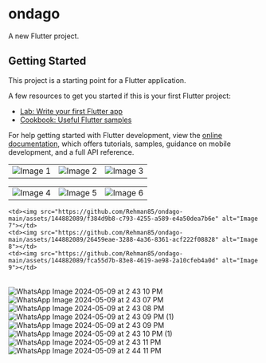 # ondago

A new Flutter project.

## Getting Started

This project is a starting point for a Flutter application.

A few resources to get you started if this is your first Flutter project:

- [Lab: Write your first Flutter app](https://docs.flutter.dev/get-started/codelab)
- [Cookbook: Useful Flutter samples](https://docs.flutter.dev/cookbook)

For help getting started with Flutter development, view the
[online documentation](https://docs.flutter.dev/), which offers tutorials,
samples, guidance on mobile development, and a full API reference.

<table>
  <tr>
    <td><img src="https://github.com/Rehman85/ondago-main/assets/144882089/dfc4b06a-b19b-42aa-9792-9c1ad8d9792e" alt="Image 1"></td>
    <td><img src="https://github.com/Rehman85/ondago-main/assets/144882089/db5f2795-35a3-420f-b3ab-e686caef7361" alt="Image 2"></td>
    <td><img src="https://github.com/Rehman85/ondago-main/assets/144882089/3981da47-d3d6-42d2-b98c-67e63b92df01" alt="Image 3"></td>
  </tr>
</table>

<table>
  <tr>
    <td><img src="https://github.com/Rehman85/ondago-main/assets/144882089/cdc329b7-256f-4fc5-bf36-9d840b8f199a" alt="Image 4"></td>
    <td><img src="https://github.com/Rehman85/ondago-main/assets/144882089/ceeb4686-4128-4dc1-9965-995d2b6b10fb" alt="Image 5"></td>
    <td><img src="https://github.com/Rehman85/ondago-main/assets/144882089/ce8d93a2-376e-4e86-b504-e21c05c353e8" alt="Image 6"></td>
 
  </tr>
</table>
<table>
  <tr>
  
    <td><img src="https://github.com/Rehman85/ondago-main/assets/144882089/f384d9b8-c793-4255-a589-e4a50dea7b6e" alt="Image 7"></td>
    <td><img src="https://github.com/Rehman85/ondago-main/assets/144882089/26459eae-3288-4a36-8361-acf222f08828" alt="Image 8"></td>
    <td><img src="https://github.com/Rehman85/ondago-main/assets/144882089/fca55d7b-83e8-4619-ae98-2a10cfeb4a0d" alt="Image 9"></td>
  </tr>
</table>


![WhatsApp Image 2024-05-09 at 2 43 10 PM](https://github.com/Rehman85/ondago-main/assets/144882089/db5f2795-35a3-420f-b3ab-e686caef7361)
![WhatsApp Image 2024-05-09 at 2 43 07 PM](https://github.com/Rehman85/ondago-main/assets/144882089/3981da47-d3d6-42d2-b98c-67e63b92df01)
![WhatsApp Image 2024-05-09 at 2 43 08 PM](https://github.com/Rehman85/ondago-main/assets/144882089/cdc329b7-256f-4fc5-bf36-9d840b8f199a)
![WhatsApp Image 2024-05-09 at 2 43 09 PM (1)](https://github.com/Rehman85/ondago-main/assets/144882089/ceeb4686-4128-4dc1-9965-995d2b6b10fb)
![WhatsApp Image 2024-05-09 at 2 43 09 PM](https://github.com/Rehman85/ondago-main/assets/144882089/ce8d93a2-376e-4e86-b504-e21c05c353e8)
![WhatsApp Image 2024-05-09 at 2 43 10 PM (1)](https://github.com/Rehman85/ondago-main/assets/144882089/f384d9b8-c793-4255-a589-e4a50dea7b6e)
![WhatsApp Image 2024-05-09 at 2 43 11 PM](https://github.com/Rehman85/ondago-main/assets/144882089/26459eae-3288-4a36-8361-acf222f08828)
![WhatsApp Image 2024-05-09 at 2 44 11 PM](https://github.com/Rehman85/ondago-main/assets/144882089/fca55d7b-83e8-4619-ae98-2a10cfeb4a0d)
